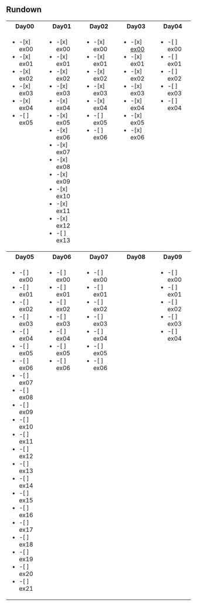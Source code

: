 ## Rundown
<table>
  <tr>
      <th>Day00</th>
      <th>Day01</th>
      <th>Day02</th>
      <th>Day03</th>
      <th>Day04</th>
  </tr>
  <tr valign="top">
    <td><ul>
<li>-[x] ex00</li>
<li>-[x] ex01</li>
<li>-[x] ex02</li>
<li>-[x] ex03</li>
<li>-[x] ex04</li>
<li>-[ ] ex05</li>
    </ul></td>
    <td><ul>
<li>-[x] ex00</li>
<li>-[x] ex01</li>
<li>-[x] ex02</li>
<li>-[x] ex03</li>
<li>-[x] ex04</li>
<li>-[x] ex05</li>
<li>-[x] ex06</li>
<li>-[x] ex07</li>
<li>-[x] ex08</li>
<li>-[x] ex09</li>
<li>-[x] ex10</li>
<li>-[x] ex11</li>
<li>-[x] ex12</li>
<li>-[ ] ex13</li>
    </ul></td>
    <td><ul>
<li>-[x] ex00</li>
<li>-[x] ex01</li>
<li>-[x] ex02</li>
<li>-[x] ex03</li>
<li>-[x] ex04</li>
<li>-[ ] ex05</li>
<li>-[ ] ex06</li>
    </ul></td>
    <td><ul>
<li>-[x] <a href="https://elearning.intra.42.fr/notions/piscine-php-d03-pamp/subnotions/piscine-php-d03-bitnami-mamp-bitnami-mamp/videos/pamp">ex00</a></li>
<li>-[x] ex01</li>
<li>-[x] ex02</li>
<li>-[x] ex03</li>
<li>-[x] ex04</li>
<li>-[x] ex05</li>
<li>-[x] ex06</li>
    </ul></td>
    <td><ul>
<li>-[ ] ex00</li>
<li>-[ ] ex01</li>
<li>-[ ] ex02</li>
<li>-[ ] ex03</li>
<li>-[ ] ex04</li>
    </ul></td>
  </tr>
  <tr>
      <th>Day05</th>
      <th>Day06</th>
      <th>Day07</th>
      <th>Day08</th>
      <th>Day09</th>
  </tr>
  <tr valign="top">
    <td><ul>
<li>-[ ] ex00</li>
<li>-[ ] ex01</li>
<li>-[ ] ex02</li>
<li>-[ ] ex03</li>
<li>-[ ] ex04</li>
<li>-[ ] ex05</li>
<li>-[ ] ex06</li>
<li>-[ ] ex07</li>
<li>-[ ] ex08</li>
<li>-[ ] ex09</li>
<li>-[ ] ex10</li>
<li>-[ ] ex11</li>
<li>-[ ] ex12</li>
<li>-[ ] ex13</li>
<li>-[ ] ex14</li>
<li>-[ ] ex15</li>
<li>-[ ] ex16</li>
<li>-[ ] ex17</li>
<li>-[ ] ex18</li>
<li>-[ ] ex19</li>
<li>-[ ] ex20</li>
<li>-[ ] ex21</li>
    </ul></td>
    <td><ul>
<li>-[ ] ex00</li>
<li>-[ ] ex01</li>
<li>-[ ] ex02</li>
<li>-[ ] ex03</li>
<li>-[ ] ex04</li>
<li>-[ ] ex05</li>
<li>-[ ] ex06</li>
    </ul></td>
    <td><ul>
<li>-[ ] ex00</li>
<li>-[ ] ex01</li>
<li>-[ ] ex02</li>
<li>-[ ] ex03</li>
<li>-[ ] ex04</li>
<li>-[ ] ex05</li>
<li>-[ ] ex06</li>
    </ul></td>
    <td><ul>
    </ul></td>
    <td><ul>
<li>-[ ] ex00</li>
<li>-[ ] ex01</li>
<li>-[ ] ex02</li>
<li>-[ ] ex03</li>
<li>-[ ] ex04</li>
    </ul></td>
  </tr>
</table>

